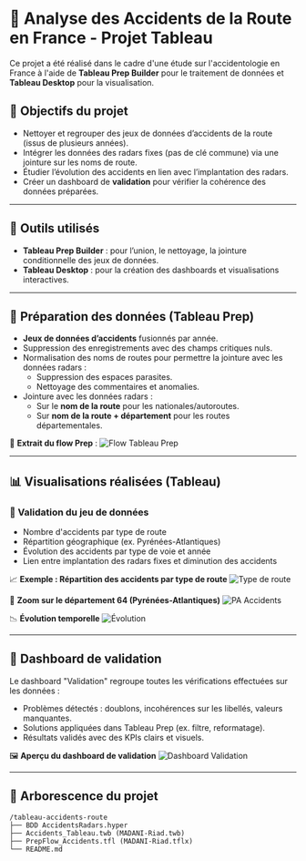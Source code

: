 # 🚧 Analyse des Accidents de la Route en France - Projet Tableau

Ce projet a été réalisé dans le cadre d'une étude sur l'accidentologie en France à l'aide de **Tableau Prep Builder** pour le traitement de données et **Tableau Desktop** pour la visualisation.

## 🎯 Objectifs du projet

- Nettoyer et regrouper des jeux de données d’accidents de la route (issus de plusieurs années).
- Intégrer les données des radars fixes (pas de clé commune) via une jointure sur les noms de route.
- Étudier l’évolution des accidents en lien avec l’implantation des radars.
- Créer un dashboard de **validation** pour vérifier la cohérence des données préparées.

---

## 🧰 Outils utilisés

- **Tableau Prep Builder** : pour l’union, le nettoyage, la jointure conditionnelle des jeux de données.
- **Tableau Desktop** : pour la création des dashboards et visualisations interactives.

---

## 🧼 Préparation des données (Tableau Prep)

- **Jeux de données d’accidents** fusionnés par année.
- Suppression des enregistrements avec des champs critiques nuls.
- Normalisation des noms de routes pour permettre la jointure avec les données radars :
  - Suppression des espaces parasites.
  - Nettoyage des commentaires et anomalies.
- Jointure avec les données radars :
  - Sur le **nom de la route** pour les nationales/autoroutes.
  - Sur **nom de la route + département** pour les routes départementales.

📂 **Extrait du flow Prep** :
![Flow Tableau Prep](./MADANI-Riad.tflx)

---

## 📊 Visualisations réalisées (Tableau)

### 🔎 Validation du jeu de données

- Nombre d'accidents par type de route
- Répartition géographique (ex. Pyrénées-Atlantiques)
- Évolution des accidents par type de voie et année
- Lien entre implantation des radars fixes et diminution des accidents

📈 **Exemple : Répartition des accidents par type de route**
![Type de route](./MADANI-Riad.twb)

📍 **Zoom sur le département 64 (Pyrénées-Atlantiques)**
![PA Accidents](./MADANI-Riad.twb)

📉 **Évolution temporelle**
![Évolution](./MADANI-Riad.twb)

---

## 🧪 Dashboard de validation

Le dashboard "Validation" regroupe toutes les vérifications effectuées sur les données :

- Problèmes détectés : doublons, incohérences sur les libellés, valeurs manquantes.
- Solutions appliquées dans Tableau Prep (ex. filtre, reformatage).
- Résultats validés avec des KPIs clairs et visuels.

🖼️ **Aperçu du dashboard de validation**
![Dashboard Validation](./MADANI-Riad.twb)

---

## 📁 Arborescence du projet
```
/tableau-accidents-route
├── BDD AccidentsRadars.hyper
├── Accidents_Tableau.twb (MADANI-Riad.twb)
├── PrepFlow_Accidents.tfl (MADANI-Riad.tflx)
└── README.md
```
